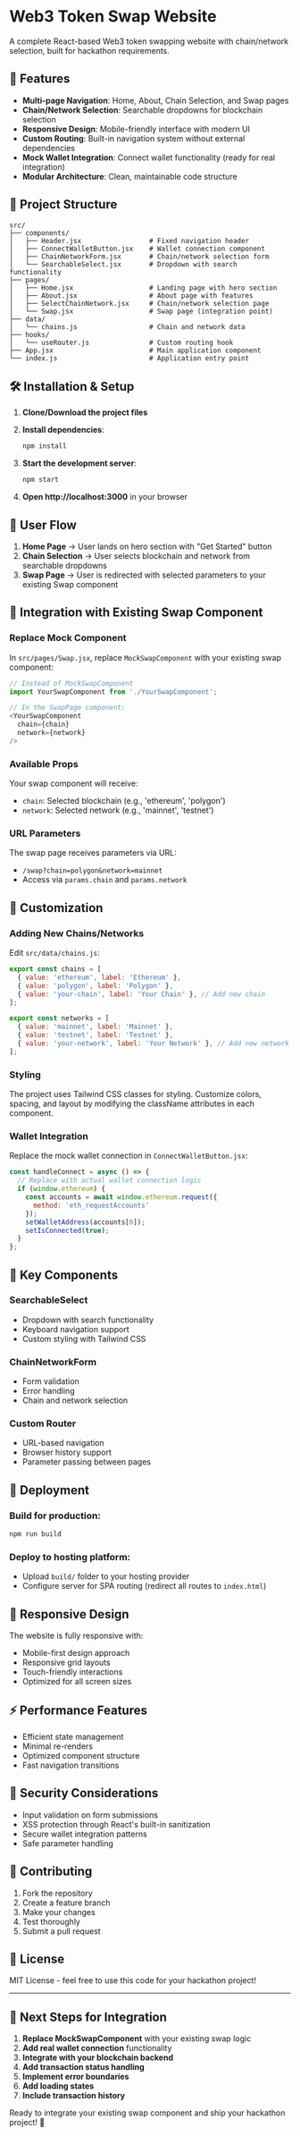 # Web3 Token Swap Website

A complete React-based Web3 token swapping website with chain/network selection, built for hackathon requirements.

## 🚀 Features

- **Multi-page Navigation**: Home, About, Chain Selection, and Swap pages
- **Chain/Network Selection**: Searchable dropdowns for blockchain selection
- **Responsive Design**: Mobile-friendly interface with modern UI
- **Custom Routing**: Built-in navigation system without external dependencies
- **Mock Wallet Integration**: Connect wallet functionality (ready for real integration)
- **Modular Architecture**: Clean, maintainable code structure

## 📁 Project Structure

```
src/
├── components/
│   ├── Header.jsx                 # Fixed navigation header
│   ├── ConnectWalletButton.jsx    # Wallet connection component
│   ├── ChainNetworkForm.jsx       # Chain/network selection form
│   └── SearchableSelect.jsx       # Dropdown with search functionality
├── pages/
│   ├── Home.jsx                   # Landing page with hero section
│   ├── About.jsx                  # About page with features
│   ├── SelectChainNetwork.jsx     # Chain/network selection page
│   └── Swap.jsx                   # Swap page (integration point)
├── data/
│   └── chains.js                  # Chain and network data
├── hooks/
│   └── useRouter.js               # Custom routing hook
├── App.jsx                        # Main application component
└── index.js                       # Application entry point
```

## 🛠️ Installation & Setup

1. **Clone/Download the project files**

2. **Install dependencies**:
   ```bash
   npm install
   ```

3. **Start the development server**:
   ```bash
   npm start
   ```

4. **Open http://localhost:3000** in your browser

## 🔄 User Flow

1. **Home Page** → User lands on hero section with "Get Started" button
2. **Chain Selection** → User selects blockchain and network from searchable dropdowns
3. **Swap Page** → User is redirected with selected parameters to your existing Swap component

## 🔧 Integration with Existing Swap Component

### Replace Mock Component

In `src/pages/Swap.jsx`, replace `MockSwapComponent` with your existing swap component:

```javascript
// Instead of MockSwapComponent
import YourSwapComponent from './YourSwapComponent';

// In the SwapPage component:
<YourSwapComponent 
  chain={chain} 
  network={network} 
/>
```

### Available Props

Your swap component will receive:
- `chain`: Selected blockchain (e.g., 'ethereum', 'polygon')
- `network`: Selected network (e.g., 'mainnet', 'testnet')

### URL Parameters

The swap page receives parameters via URL:
- `/swap?chain=polygon&network=mainnet`
- Access via `params.chain` and `params.network`

## 🎨 Customization

### Adding New Chains/Networks

Edit `src/data/chains.js`:

```javascript
export const chains = [
  { value: 'ethereum', label: 'Ethereum' },
  { value: 'polygon', label: 'Polygon' },
  { value: 'your-chain', label: 'Your Chain' }, // Add new chain
];

export const networks = [
  { value: 'mainnet', label: 'Mainnet' },
  { value: 'testnet', label: 'Testnet' },
  { value: 'your-network', label: 'Your Network' }, // Add new network
];
```

### Styling

The project uses Tailwind CSS classes for styling. Customize colors, spacing, and layout by modifying the className attributes in each component.

### Wallet Integration

Replace the mock wallet connection in `ConnectWalletButton.jsx`:

```javascript
const handleConnect = async () => {
  // Replace with actual wallet connection logic
  if (window.ethereum) {
    const accounts = await window.ethereum.request({
      method: 'eth_requestAccounts'
    });
    setWalletAddress(accounts[0]);
    setIsConnected(true);
  }
};
```

## 🎯 Key Components

### SearchableSelect
- Dropdown with search functionality
- Keyboard navigation support
- Custom styling with Tailwind CSS

### ChainNetworkForm
- Form validation
- Error handling
- Chain and network selection

### Custom Router
- URL-based navigation
- Browser history support
- Parameter passing between pages

## 🚀 Deployment

### Build for production:
```bash
npm run build
```

### Deploy to hosting platform:
- Upload `build/` folder to your hosting provider
- Configure server for SPA routing (redirect all routes to `index.html`)

## 📱 Responsive Design

The website is fully responsive with:
- Mobile-first design approach
- Responsive grid layouts
- Touch-friendly interactions
- Optimized for all screen sizes

## ⚡ Performance Features

- Efficient state management
- Minimal re-renders
- Optimized component structure
- Fast navigation transitions

## 🔐 Security Considerations

- Input validation on form submissions
- XSS protection through React's built-in sanitization
- Secure wallet integration patterns
- Safe parameter handling

## 🤝 Contributing

1. Fork the repository
2. Create a feature branch
3. Make your changes
4. Test thoroughly
5. Submit a pull request

## 📄 License

MIT License - feel free to use this code for your hackathon project!

---

## 🚧 Next Steps for Integration

1. **Replace MockSwapComponent** with your existing swap logic
2. **Add real wallet connection** functionality
3. **Integrate with your blockchain backend**
4. **Add transaction status handling**
5. **Implement error boundaries**
6. **Add loading states**
7. **Include transaction history**

Ready to integrate your existing swap component and ship your hackathon project! 🎉